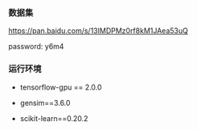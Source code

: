 

### 数据集
https://pan.baidu.com/s/13IMDPMz0rf8kM1JAea53uQ

password: y6m4




### 运行环境

- tensorflow-gpu == 2.0.0

- gensim==3.6.0

- scikit-learn==0.20.2 

